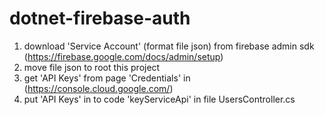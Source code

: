 # dotnet-firebase-auth
1. download 'Service Account' (format file json) from firebase admin sdk (https://firebase.google.com/docs/admin/setup)
2. move file json to root this project
3. get 'API Keys' from page 'Credentials' in  (https://console.cloud.google.com/)
4. put 'API Keys' in to code 'keyServiceApi' in file UsersController.cs  
